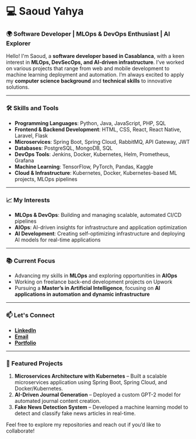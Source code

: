 # 💻 Saoud Yahya

### 🌍 Software Developer | MLOps & DevOps Enthusiast | AI Explorer

Hello! I'm Saoud, a **software developer based in Casablanca**, with a keen interest in **MLOps, DevSecOps, and AI-driven infrastructure**. I’ve worked on various projects that range from web and mobile development to machine learning deployment and automation. I’m always excited to apply my **computer science background** and **technical skills** to innovative solutions.

---

### 🛠 Skills and Tools
- **Programming Languages**: Python, Java, JavaScript, PHP, SQL
- **Frontend & Backend Development**: HTML, CSS, React, React Native, Laravel, Flask
- **Microservices**: Spring Boot, Spring Cloud, RabbitMQ, API Gateway, JWT
- **Databases**: PostgreSQL, MongoDB, SQL
- **DevOps Tools**: Jenkins, Docker, Kubernetes, Helm, Prometheus, Grafana
- **Machine Learning**: TensorFlow, PyTorch, Pandas, Kaggle
- **Cloud & Infrastructure**: Kubernetes, Docker, Kubernetes-based ML projects, MLOps pipelines

---

### 📈 My Interests
- **MLOps & DevOps**: Building and managing scalable, automated CI/CD pipelines
- **AIOps**: AI-driven insights for infrastructure and application optimization
- **AI Development**: Creating self-optimizing infrastructure and deploying AI models for real-time applications

---

### 📚 Current Focus
- Advancing my skills in **MLOps** and exploring opportunities in **AIOps**
- Working on freelance back-end development projects on Upwork
- Pursuing a **Master’s in Artificial Intelligence**, focusing on **AI applications in automation and dynamic infrastructure**

---

### 📫 Let's Connect
- **[LinkedIn]([https://www.linkedin.com/in/your-profile](https://www.linkedin.com/in/yahya-saoud-206781264/))**
- **[Email](saoudyahya123@gmail.com)**
- **[Portfolio](https://your-portfolio-site.com)**

---

### 🌱 Featured Projects
1. **Microservices Architecture with Kubernetes** – Built a scalable microservices application using Spring Boot, Spring Cloud, and Docker/Kubernetes.
2. **AI-Driven Journal Generation** – Deployed a custom GPT-2 model for automated journal content creation.
3. **Fake News Detection System** – Developed a machine learning model to detect and classify fake news articles in real-time.

Feel free to explore my repositories and reach out if you’d like to collaborate!

